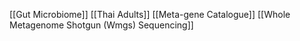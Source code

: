 [[Gut Microbiome]]
[[Thai Adults]]
[[Meta-gene Catalogue]]
[[Whole Metagenome Shotgun (Wmgs) Sequencing]]
